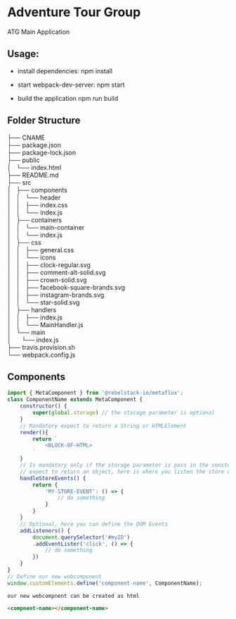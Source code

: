 # Adventure Tour Group

ATG Main Application

## Usage:

* install dependencies:
npm install

* start webpack-dev-server:
npm start

* build the application
npm run build


## Folder Structure
├── CNAME  
├── package.json  
├── package-lock.json  
├── public  
│   └── index.html  
├── README.md  
├── src  
│   ├── components  
│   │   └── header  
│   │       ├── index.css  
│   │       └── index.js  
│   ├── containers  
│   │   └── main-container  
│   │       └── index.js  
│   ├── css  
│   │   ├── general.css  
│   │   └── icons  
│   │       ├── clock-regular.svg  
│   │       ├── comment-alt-solid.svg  
│   │       ├── crown-solid.svg  
│   │       ├── facebook-square-brands.svg  
│   │       ├── instagram-brands.svg  
│   │       └── star-solid.svg  
│   ├── handlers  
│   │   ├── index.js  
│   │   └── MainHandler.js  
│   └── main  
│       └── index.js  
├── travis.provision.sh  
└── webpack.config.js  

## Components
```js
import { MetaComponent } from '@rebelstack-io/metaflux';
class ComponentName extends MetaComponent {
    constructor() {
        super(global.storage) // the storage parameter is optional
    }
    // Mandatory expect to return a String or HTMLElement
    render(){
        return `
            <BLOCK-OF-HTML>
        `
    }
    // Is mandatory only if the storage parameter is pass in the constructor
    // expect to return an object, here is where you listen the store changes
    handleStoreEvents() {
        return {
            'MY-STORE-EVENT': () => {
                // do something
            }
        }
    }
    // Optional, here you can define the DOM Events
    addListeners() {
        document.querySelector('#myID')
        .addEventLister('click', () => {
            // do something
        })
    }
}
// Define our new webcomponent
window.customElements.define('component-name', ComponentName);
```
    our new webcompnent can be created as html
```html
<compnent-name></component-name>
```